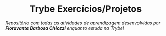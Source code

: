 <h1 align="center">Trybe Exercícios/Projetos</h1>

*Repositório com todas as atividades de aprendizagem desenvolvidas por **Fioravante Barbosa Chiozzi** enquanto estuda na Trybe!*

